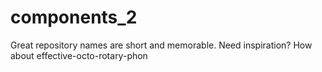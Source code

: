 # components_2
Great repository names are short and memorable. Need inspiration? How about effective-octo-rotary-phon
